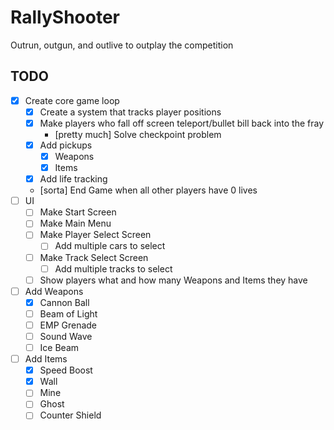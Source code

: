 # RallyShooter
Outrun, outgun, and outlive to outplay the competition

## TODO
- [x] Create core game loop
  - [x] Create a system that tracks player positions
  - [x] Make players who fall off screen teleport/bullet bill back into the fray
    - [pretty much] Solve checkpoint problem
  - [x] Add pickups
    - [x] Weapons
    - [x] Items
  - [x] Add life tracking
  - [sorta] End Game when all other players have 0 lives
- [ ] UI
  - [ ] Make Start Screen
  - [ ] Make Main Menu
  - [ ] Make Player Select Screen
    - [ ] Add multiple cars to select
  - [ ] Make Track Select Screen
    - [ ] Add multiple tracks to select
  - [ ] Show players what and how many Weapons and Items they have
- [ ] Add Weapons
  - [x] Cannon Ball
  - [ ] Beam of Light
  - [ ] EMP Grenade
  - [ ] Sound Wave
  - [ ] Ice Beam
- [ ] Add Items
  - [x] Speed Boost
  - [x] Wall
  - [ ] Mine
  - [ ] Ghost
  - [ ] Counter Shield
